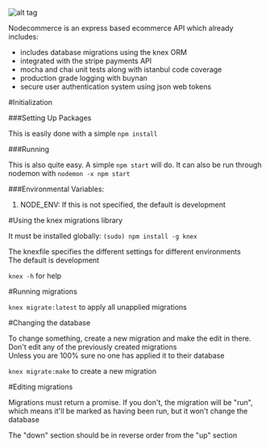 ![alt tag](https://github.com/ttaub/nodecommerce/blob/master/nodecommerce.png?raw=true)

 Nodecommerce is an express based ecommerce API which already includes:
* includes database migrations using the knex ORM
* integrated with the stripe payments API
* mocha and chai unit tests along with istanbul code coverage
* production grade logging with buynan
* secure user authentication system using json web tokens

#Initialization

###Setting Up Packages

This is easily done with a simple `npm install`

###Running

This is also quite easy. A simple `npm start` will do. It can also be run through nodemon with `nodemon -x npm start`

###Environmental Variables:

1. NODE_ENV: If this is not specified, the default is development

#Using the knex migrations library

It must be installed globally: `(sudo) npm install -g knex`

The knexfile specifies the different settings for different environments  
The default is development

`knex -h` for help

#Running migrations

`knex migrate:latest` to apply all unapplied migrations

#Changing the database

To change something, create a new migration and make the edit in there. Don't edit any of the previously created migrations  
Unless you are 100% sure no one has applied it to their database

`knex migrate:make` to create a new migration

#Editing migrations

Migrations must return a promise. If you don't, the migration will be "run", which means it'll be marked as having been run, but it won't change the database

The "down" section should be in reverse order from the "up" section





